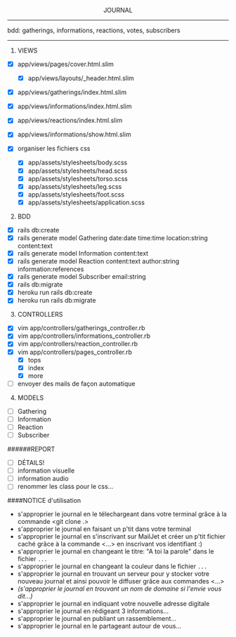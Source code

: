 <p align="center">JOURNAL</p>

-------------------
bdd: gatherings, informations, reactions, votes, subscribers

------------------
1. VIEWS
- [x] app/views/pages/cover.html.slim
  - [x] app/views/layouts/\_header.html.slim
- [x] app/views/gatherings/index.html.slim
- [x] app/views/informations/index.html.slim
- [x] app/views/reactions/index.html.slim
- [x] app/views/informations/show.html.slim

- [x] organiser les fichiers css
  - [x] app/assets/stylesheets/body.scss
  - [x] app/assets/stylesheets/head.scss
  - [x] app/assets/stylesheets/torso.scss
  - [x] app/assets/stylesheets/leg.scss
  - [x] app/assets/stylesheets/foot.scss
  - [x] app/assets/stylesheets/application.scss

2. BDD
- [x] rails db:create
- [x] rails generate model Gathering date:date time:time location:string content:text
- [x] rails generate model Information content:text
- [x] rails generate model Reaction content:text author:string information:references
- [x] rails generate model Subscriber email:string
- [x] rails db:migrate
- [x] heroku run rails db:create
- [x] heroku run rails db:migrate

3. CONTROLLERS
- [x] vim app/controllers/gatherings_controller.rb
- [x] vim app/controllers/informations_controller.rb
- [x] vim app/controllers/reaction_controller.rb
- [x] vim app/controllers/pages_controller.rb
  - [x] tops
  - [x] index
  - [x] more

- [ ] envoyer des mails de façon automatique

4. MODELS
- [ ] Gathering
- [ ] Information
- [ ] Reaction
- [ ] Subscriber

######REPORT
- [ ] DÉTAILS!
- [ ] information visuelle
- [ ] information audio
- [ ] renommer les class pour le css...

####NOTICE d'utilisation
* s'approprier le journal en le télechargeant dans votre terminal grâce à la commande <git clone .>
* s'approprier le journal en faisant un p'tit <bundle> dans votre terminal
* s'approprier le journal en s'inscrivant sur MailJet et créer un p'tit fichier caché grâce à la commande <...> en inscrivant vos identifiant    :)
* s'approprier le journal en changeant le titre: "A toi la parole" dans le fichier `...`
* s'approprier le journal en changeant la couleur dans le fichier `...`
* s'approprier le journal en trouvant un serveur pour y stocker votre nouveau journal et ainsi pouvoir le diffuser grâce aux commandes <...>
* *(s'approprier le journal en trouvant un nom de domaine si l'envie vous dit...)*
* s'approprier le journal en indiquant votre nouvelle adresse digitale
* s'approprier le journal en rédigeant 3 informations...
* s'approprier le journal en publiant un rassemblement...
* s'approprier le journal en le partageant autour de vous...

